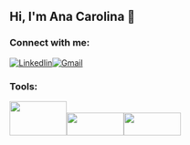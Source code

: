 ## Hi, I'm Ana Carolina 👋 

### Connect with me:

[![Linkedlin](https://img.shields.io/badge/LinkedIn-0077B5?style=for-the-badge&logo=linkedin&logoColor=white)](https://www.linkedin.com/in/ana-carolina-45873714b/)[![Gmail](https://img.shields.io/badge/Gmail-D14836?style=for-the-badge&logo=gmail&logoColor=white)]('carolina.acs142@gmail.com')


### Tools:


<img src='https://logos-world.net/wp-content/uploads/2021/10/Python-Logo-700x394.png' height="60" width="100"/><img src='https://upload.wikimedia.org/wikipedia/commons/thumb/e/ed/Pandas_logo.svg/300px-Pandas_logo.svg.png' height="40" width="100"/><img src='https://raw.githubusercontent.com/mwaskom/seaborn/master/doc/_static/logo-wide-lightbg.svg' height="40" width="100"/>

